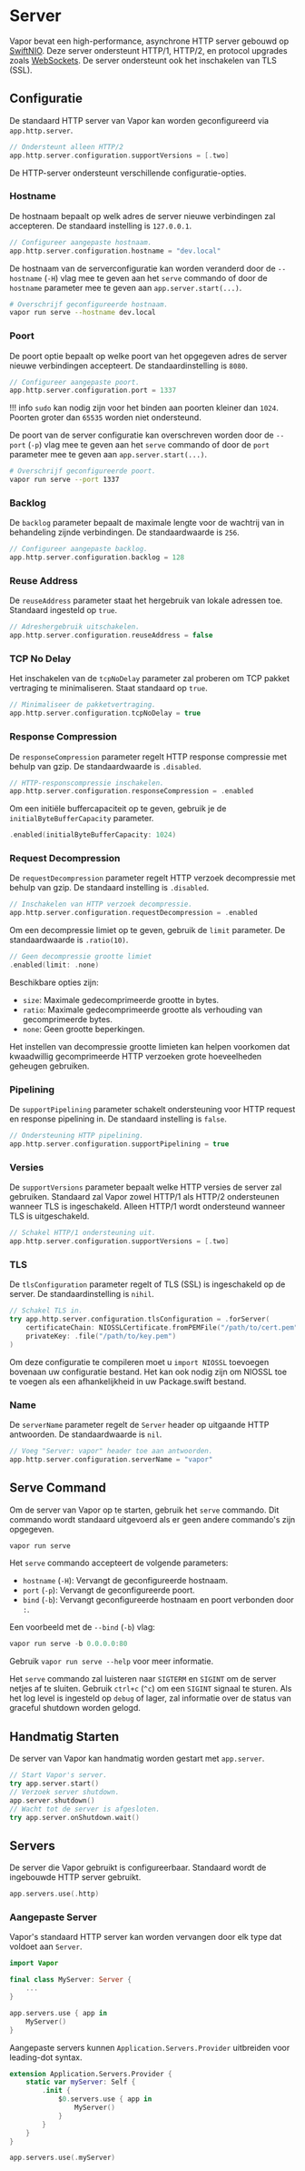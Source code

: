 # Server

Vapor bevat een high-performance, asynchrone HTTP server gebouwd op [SwiftNIO](https://github.com/apple/swift-nio). Deze server ondersteunt HTTP/1, HTTP/2, en protocol upgrades zoals [WebSockets](websockets.md). De server ondersteunt ook het inschakelen van TLS (SSL).

## Configuratie

De standaard HTTP server van Vapor kan worden geconfigureerd via `app.http.server`. 

```swift
// Ondersteunt alleen HTTP/2
app.http.server.configuration.supportVersions = [.two]
```

De HTTP-server ondersteunt verschillende configuratie-opties. 

### Hostname

De hostnaam bepaalt op welk adres de server nieuwe verbindingen zal accepteren. De standaard instelling is `127.0.0.1`.

```swift
// Configureer aangepaste hostnaam.
app.http.server.configuration.hostname = "dev.local"
```

De hostnaam van de serverconfiguratie kan worden veranderd door de `--hostname` (`-H`) vlag mee te geven aan het `serve` commando of door de `hostname` parameter mee te geven aan `app.server.start(...)`. 

```sh
# Overschrijf geconfigureerde hostnaam.
vapor run serve --hostname dev.local
```

### Poort

De poort optie bepaalt op welke poort van het opgegeven adres de server nieuwe verbindingen accepteert. De standaardinstelling is `8080`. 

```swift
// Configureer aangepaste poort.
app.http.server.configuration.port = 1337
```

!!! info
	`sudo` kan nodig zijn voor het binden aan poorten kleiner dan `1024`. Poorten groter dan `65535` worden niet ondersteund. 


De poort van de server configuratie kan overschreven worden door de `--port` (`-p`) vlag mee te geven aan het `serve` commando of door de `port` parameter mee te geven aan `app.server.start(...)`. 

```sh
# Overschrijf geconfigureerde poort.
vapor run serve --port 1337
```

### Backlog

De `backlog` parameter bepaalt de maximale lengte voor de wachtrij van in behandeling zijnde verbindingen. De standaardwaarde is `256`.

```swift
// Configureer aangepaste backlog.
app.http.server.configuration.backlog = 128
```

### Reuse Address

De `reuseAddress` parameter staat het hergebruik van lokale adressen toe. Standaard ingesteld op `true`.

```swift
// Adreshergebruik uitschakelen.
app.http.server.configuration.reuseAddress = false
```

### TCP No Delay

Het inschakelen van de `tcpNoDelay` parameter zal proberen om TCP pakket vertraging te minimaliseren. Staat standaard op `true`. 

```swift
// Minimaliseer de pakketvertraging.
app.http.server.configuration.tcpNoDelay = true
```

### Response Compression

De `responseCompression` parameter regelt HTTP response compressie met behulp van gzip. De standaardwaarde is `.disabled`.

```swift
// HTTP-responscompressie inschakelen.
app.http.server.configuration.responseCompression = .enabled
```

Om een initiële buffercapaciteit op te geven, gebruik je de `initialByteBufferCapacity` parameter.

```swift
.enabled(initialByteBufferCapacity: 1024)
```

### Request Decompression

De `requestDecompression` parameter regelt HTTP verzoek decompressie met behulp van gzip. De standaard instelling is `.disabled`.

```swift
// Inschakelen van HTTP verzoek decompressie.
app.http.server.configuration.requestDecompression = .enabled
```

Om een decompressie limiet op te geven, gebruik de `limit` parameter. De standaardwaarde is `.ratio(10)`.

```swift
// Geen decompressie grootte limiet
.enabled(limit: .none)
```

Beschikbare opties zijn:

- `size`: Maximale gedecomprimeerde grootte in bytes.
- `ratio`: Maximale gedecomprimeerde grootte als verhouding van gecomprimeerde bytes.
- `none`: Geen grootte beperkingen.

Het instellen van decompressie grootte limieten kan helpen voorkomen dat kwaadwillig gecomprimeerde HTTP verzoeken grote hoeveelheden geheugen gebruiken.

### Pipelining

De `supportPipelining` parameter schakelt ondersteuning voor HTTP request en response pipelining in. De standaard instelling is `false`. 

```swift
// Ondersteuning HTTP pipelining.
app.http.server.configuration.supportPipelining = true
```

### Versies

De `supportVersions` parameter bepaalt welke HTTP versies de server zal gebruiken. Standaard zal Vapor zowel HTTP/1 als HTTP/2 ondersteunen wanneer TLS is ingeschakeld. Alleen HTTP/1 wordt ondersteund wanneer TLS is uitgeschakeld. 

```swift
// Schakel HTTP/1 ondersteuning uit.
app.http.server.configuration.supportVersions = [.two]
```

### TLS

De `tlsConfiguration` parameter regelt of TLS (SSL) is ingeschakeld op de server. De standaardinstelling is `nihil`. 

```swift
// Schakel TLS in.
try app.http.server.configuration.tlsConfiguration = .forServer(
    certificateChain: NIOSSLCertificate.fromPEMFile("/path/to/cert.pem").map { .certificate($0) },
    privateKey: .file("/path/to/key.pem")
)
```

Om deze configuratie te compileren moet u `import NIOSSL` toevoegen bovenaan uw configuratie bestand. Het kan ook nodig zijn om NIOSSL toe te voegen als een afhankelijkheid in uw Package.swift bestand.

### Name

De `serverName` parameter regelt de `Server` header op uitgaande HTTP antwoorden. De standaardwaarde is `nil`.

```swift
// Voeg "Server: vapor" header toe aan antwoorden.
app.http.server.configuration.serverName = "vapor"
```

## Serve Command

Om de server van Vapor op te starten, gebruik het `serve` commando. Dit commando wordt standaard uitgevoerd als er geen andere commando's zijn opgegeven. 

```swift
vapor run serve
```

Het `serve` commando accepteert de volgende parameters:

- `hostname` (`-H`): Vervangt de geconfigureerde hostnaam.
- `port` (`-p`): Vervangt de geconfigureerde poort.
- `bind` (`-b`): Vervangt geconfigureerde hostnaam en poort verbonden door `:`. 

Een voorbeeld met de `--bind` (`-b`) vlag:

```swift
vapor run serve -b 0.0.0.0:80
```

Gebruik `vapor run serve --help` voor meer informatie.

Het `serve` commando zal luisteren naar `SIGTERM` en `SIGINT` om de server netjes af te sluiten. Gebruik `ctrl+c` (`^c`) om een `SIGINT` signaal te sturen. Als het log level is ingesteld op `debug` of lager, zal informatie over de status van graceful shutdown worden gelogd.

## Handmatig Starten

De server van Vapor kan handmatig worden gestart met `app.server`.

```swift
// Start Vapor's server.
try app.server.start()
// Verzoek server shutdown.
app.server.shutdown()
// Wacht tot de server is afgesloten.
try app.server.onShutdown.wait()
```

## Servers

De server die Vapor gebruikt is configureerbaar. Standaard wordt de ingebouwde HTTP server gebruikt.

```swift
app.servers.use(.http)
```

### Aangepaste Server

Vapor's standaard HTTP server kan worden vervangen door elk type dat voldoet aan `Server`. 

```swift
import Vapor

final class MyServer: Server {
	...
}

app.servers.use { app in
	MyServer()
}
```

Aangepaste servers kunnen `Application.Servers.Provider` uitbreiden voor leading-dot syntax.

```swift
extension Application.Servers.Provider {
    static var myServer: Self {
        .init {
            $0.servers.use { app in
            	MyServer()
            }
        }
    }
}

app.servers.use(.myServer)
```
